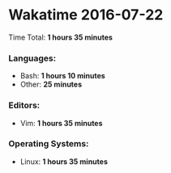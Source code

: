 # Wakatime 2016-07-22

Time Total: **1 hours 35 minutes**

### Languages:
- Bash: **1 hours 10 minutes** 
- Other: **25 minutes** 

### Editors:
- Vim: **1 hours 35 minutes** 

### Operating Systems:
- Linux: **1 hours 35 minutes** 

